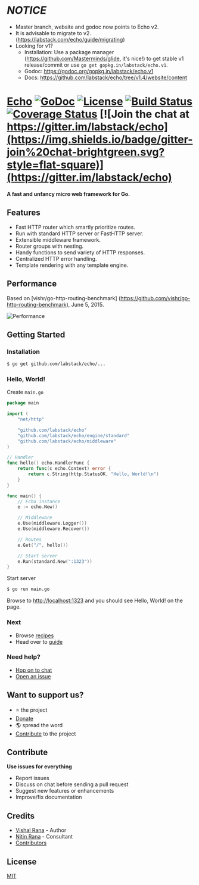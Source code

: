 # *NOTICE*

- Master branch, website and godoc now points to Echo v2.
- It is advisable to migrate to v2. (https://labstack.com/echo/guide/migrating)
- Looking for v1?
	- Installation: Use a package manager (https://github.com/Masterminds/glide, it's nice!) to get stable v1 release/commit or use `go get gopkg.in/labstack/echo.v1`.
	- Godoc: https://godoc.org/gopkg.in/labstack/echo.v1
	- Docs: https://github.com/labstack/echo/tree/v1.4/website/content

# [Echo](http://labstack.com/echo) [![GoDoc](http://img.shields.io/badge/go-documentation-blue.svg?style=flat-square)](http://godoc.org/github.com/labstack/echo) [![License](http://img.shields.io/badge/license-mit-blue.svg?style=flat-square)](https://raw.githubusercontent.com/labstack/echo/master/LICENSE) [![Build Status](http://img.shields.io/travis/labstack/echo.svg?style=flat-square)](https://travis-ci.org/labstack/echo) [![Coverage Status](http://img.shields.io/coveralls/labstack/echo.svg?style=flat-square)](https://coveralls.io/r/labstack/echo) [![Join the chat at https://gitter.im/labstack/echo](https://img.shields.io/badge/gitter-join%20chat-brightgreen.svg?style=flat-square)](https://gitter.im/labstack/echo)

**A fast and unfancy micro web framework for Go.**

## Features

- Fast HTTP router which smartly prioritize routes.
- Run with standard HTTP server or FastHTTP server.
- Extensible middleware framework.
- Router groups with nesting.
- Handy functions to send variety of HTTP responses.
- Centralized HTTP error handling.
- Template rendering with any template engine.

## Performance

Based on [vishr/go-http-routing-benchmark] (https://github.com/vishr/go-http-routing-benchmark), June 5, 2015.

![Performance](http://i.imgur.com/hB2qdRS.png)

## Getting Started

### Installation

```sh
$ go get github.com/labstack/echo/...
```

### Hello, World!

Create `main.go`

```go
package main

import (
	"net/http"

	"github.com/labstack/echo"
	"github.com/labstack/echo/engine/standard"
	"github.com/labstack/echo/middleware"
)

// Handler
func hello() echo.HandlerFunc {
	return func(c echo.Context) error {
		return c.String(http.StatusOK, "Hello, World!\n")
	}
}

func main() {
	// Echo instance
	e := echo.New()

	// Middleware
	e.Use(middleware.Logger())
	e.Use(middleware.Recover())

	// Routes
	e.Get("/", hello())

	// Start server
	e.Run(standard.New(":1323"))
}
```

Start server

```sh
$ go run main.go
```

Browse to [http://localhost:1323](http://localhost:1323) and you should see
Hello, World! on the page.

### Next

- Browse [recipes](https://labstack.com/echo/recipes/hello-world)
- Head over to [guide](https://labstack.com/echo/guide/installation)

### Need help?

- [Hop on to chat](https://gitter.im/labstack/echo)
- [Open an issue](https://github.com/labstack/echo/issues/new)

## Want to support us?

- :star: the project
- [Donate](https://www.paypal.com/cgi-bin/webscr?cmd=_donations&business=JD5R56K84A8G4&lc=US&item_name=LabStack&item_number=echo&currency_code=USD&bn=PP-DonationsBF:btn_donate_LG.gif:NonHosted)
- :earth_americas: spread the word 
- [Contribute](#contribute) to the project

## Contribute

**Use issues for everything**

- Report issues
- Discuss on chat before sending a pull request
- Suggest new features or enhancements
- Improve/fix documentation

## Credits
- [Vishal Rana](https://github.com/vishr) - Author
- [Nitin Rana](https://github.com/nr17) - Consultant
- [Contributors](https://github.com/labstack/echo/graphs/contributors)

## License

[MIT](https://github.com/labstack/echo/blob/master/LICENSE)

